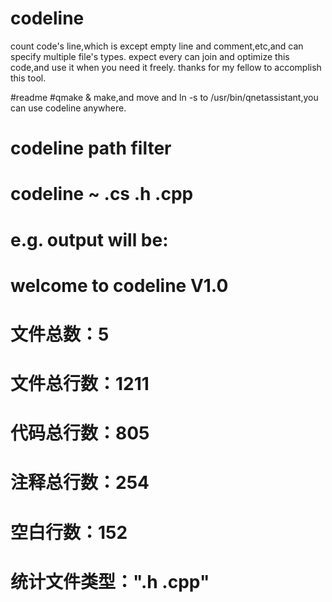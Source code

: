 # codeline
count code's line,which is except empty line and comment,etc,and can specify multiple file's types. expect every can join and optimize this code,and use it when you need it freely. thanks for my fellow to accomplish this tool.

#readme
#qmake & make,and move and ln -s to /usr/bin/qnetassistant,you can use codeline anywhere.
# codeline path filter
# codeline ~ .cs .h .cpp
# e.g. output will be:
# welcome to codeline V1.0
# 文件总数：5
# 文件总行数：1211
# 代码总行数：805
# 注释总行数：254
# 空白行数：152
# 统计文件类型：".h .cpp"
